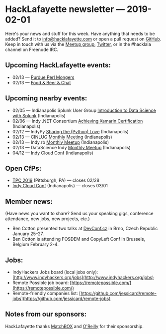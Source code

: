 # HackLafayette newsletter — 2019-02-01

Here's your news and stuff for this week. Have anything that needs to be added? Send it to info@hacklafayette.com or open a pull request on [GitHub](https://github.com/hacklafayette/newsletter). Keep in touch with us via the [Meetup group](https://www.meetup.com/hacklafayette/), [Twitter](https://twitter.com/hacklafayette), or in the #hacklala channel on Freenode IRC.

## Upcoming HackLafayette events:

* 02/13 — [Purdue Perl Mongers](https://www.meetup.com/hacklafayette/events/vkwlfpyzdbrb/)
* 02/13 — [Food & Beer & Chat](https://www.meetup.com/hacklafayette/events/rzscgqyzdbrb/)

## Upcoming nearby events:
* 02/05 — Indianapolis Splunk User Group [Introduction to Data Science with Splunk](https://www.meetup.com/Indianapolis-Splunk-Users-Group/events/258295808/) (Indianapolis)
* 02/06 — Indy .NET Consortium [Achieving Xamarin Certification](https://www.meetup.com/Indy-NET-Consortium/events/254946110/) (Indianapolis)
* 02/12 — IndyPy [Sharing the (Python) Love](https://www.meetup.com/indypy/events/bxqbmqyzdbqb/) (Indianapolis)
* 02/13 — CINLUG [Monthly Meeting](https://www.meetup.com/CINLUG/events/mnbffqyzdbrb/) (Indianapolis)
* 02/13 — Indy.rb [Monthly Meetup](https://www.meetup.com/indyrb/events/cfszxyzdbrb/) (Indianapolis)
* 02/13 — DataScience Indy [Monthly Meetup](https://www.meetup.com/dsindy/events/bdkcwlyzdbrb/) (Indianapolis)
* 04/12 — [Indy Cloud Conf](https://ti.to/six-feet-up/indy-cloud-conf-2019) (Indianapolis)

## Open CfPs:
* [TPC 2019](https://www.papercall.io/tpccfp) (Pittsburgh, PA) — closes 02/28
* [Indy Cloud Conf](https://www.papercall.io/indy-cloud-con-2019) (Indianapolis) — closes 03/01


## Member news:

(Have news you want to share? Send us your speaking gigs, conference attendance, new jobs, new projects, etc.)

- Ben Cotton presented two talks at [DevConf.cz](https://devconf.info/cz/2019) in Brno, Czech Republic January 25–27.
- Ben Cotton is attending FOSDEM and CopyLeft Conf in Brussels, Belgium February 2-4.

## Jobs:

- IndyHackers Jobs board (local jobs only): [http://www.indyhackers.org/jobs](http://www.indyhackers.org/jobs)
- Remote Possible job board: [https://remotepossible.com/](https://remotepossible.com/)
- Remote-friendly companies list: [https://github.com/jessicard/remote-jobs](https://github.com/jessicard/remote-jobs)

## Notes from our sponsors:

HackLafayette thanks [MatchBOX](http://matchboxstudio.org/) and [O'Reilly](http://www.oreilly.com/) for their sponsorship.

